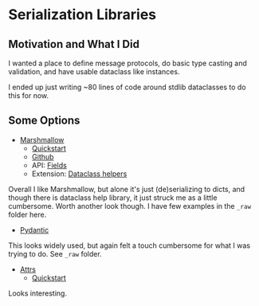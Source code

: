 # Serialization Libraries

## Motivation and What I Did

I wanted a place to define message protocols, do basic type casting and validation, and have usable dataclass like instances.

I ended up just writing ~80 lines of code around stdlib dataclasses to do this for now.


## Some Options

* [Marshmallow](https://marshmallow.readthedocs.io/en/stable/)
    * [Quickstart](https://marshmallow.readthedocs.io/en/stable/quickstart.html)
    * [Github](https://github.com/marshmallow-code/marshmallow)
    * API: [Fields](https://marshmallow.readthedocs.io/en/stable/marshmallow.fields.html)
    * Extension: [Dataclass helpers](https://github.com/lovasoa/marshmallow_dataclass)

Overall I like Marshmallow, but alone it's just (de)serializing to dicts, and though there is dataclass help library,
it just struck me as a little cumbersome. Worth another look though. I have few examples in the `_raw` folder here.

* [Pydantic](https://docs.pydantic.dev/latest/)

This looks widely used, but again felt a touch cumbersome for what I was trying to do. See `_raw` folder.

* [Attrs](https://www.attrs.org/en/stable/)
    * [Quickstart](https://www.attrs.org/en/stable/examples.html)

Looks interesting.



